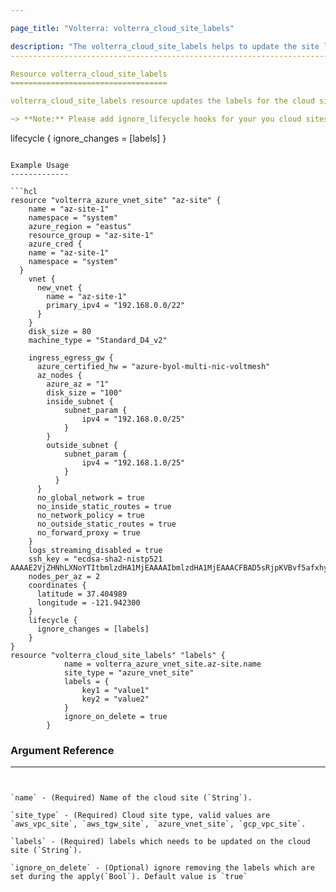 ```yaml
---

page_title: "Volterra: volterra_cloud_site_labels"

description: "The volterra_cloud_site_labels helps to update the site labels for cloud sites"
---------------------------------------------------------------------------------------------

Resource volterra_cloud_site_labels
===================================

volterra_cloud_site_labels resource updates the labels for the cloud site also known as view sites

~> **Note:** Please add ignore_lifecycle hooks for your you cloud sites to ignore updates on labels and control the update of site label through this resource. Below is a sample snippet.

```
lifecycle {
	ignore_changes = [labels]
}
```

Example Usage
-------------

```hcl
resource "volterra_azure_vnet_site" "az-site" {
	name = "az-site-1"
	namespace = "system"
	azure_region = "eastus"
	resource_group = "az-site-1"
	azure_cred {
	name = "az-site-1"
    namespace = "system"
  }
	vnet {
	  new_vnet {
	  	name = "az-site-1"
	  	primary_ipv4 = "192.168.0.0/22"
	  }
	}
	disk_size = 80
	machine_type = "Standard_D4_v2"

	ingress_egress_gw {
	  azure_certified_hw = "azure-byol-multi-nic-voltmesh"
	  az_nodes {
	  	azure_az = "1"
	  	disk_size = "100"
	  	inside_subnet {
	  		subnet_param {
	  			ipv4 = "192.168.0.0/25"
	  		}
	  	}
	  	outside_subnet {
	  		subnet_param {
			  	ipv4 = "192.168.1.0/25"
		  	}
		  }
	  }
	  no_global_network = true
	  no_inside_static_routes = true
	  no_network_policy = true
	  no_outside_static_routes = true
	  no_forward_proxy = true
	}
	logs_streaming_disabled = true
	ssh_key = "ecdsa-sha2-nistp521 AAAAE2VjZHNhLXNoYTItbmlzdHA1MjEAAAAIbmlzdHA1MjEAAACFBAD5sRjpKVBvf5afxhysXd4GyvEFaiDOnPhKQcK8SHNUxkGkjhRV6xMFpBBApNctQ73yaHweV//OhBHurwzUodKOWAEyH+ay0V2BAOpx2aiQHxiMh7b0CGYVxv4lRZ4IPZ1Da9Siz1Sz19RYBjVM7v6Dvo2UlYftUyauKPIDPnd19iN10g=="
	nodes_per_az = 2
	coordinates {
	  latitude = 37.404989
	  longitude = -121.942300
	}
	lifecycle {
	  ignore_changes = [labels]
	}
}
resource "volterra_cloud_site_labels" "labels" {
			name = volterra_azure_vnet_site.az-site.name
			site_type = "azure_vnet_site"
			labels = {
				key1 = "value1"
				key2 = "value2"
			}
			ignore_on_delete = true
		}

```

### Argument Reference

---
```


`name` - (Required) Name of the cloud site (`String`).

`site_type` - (Required) Cloud site type, valid values are `aws_vpc_site`, `aws_tgw_site`, `azure_vnet_site`, `gcp_vpc_site`.

`labels` - (Required) labels which needs to be updated on the cloud site (`String`).

`ignore_on_delete` - (Optional) ignore removing the labels which are set during the apply(`Bool`). Default value is `true`
